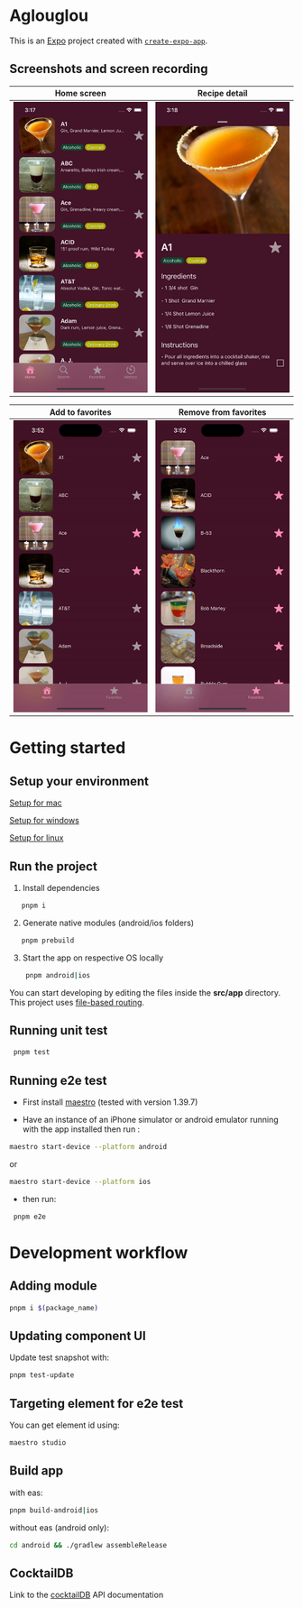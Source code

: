 # Aglouglou

This is an [Expo](https://expo.dev) project created with [`create-expo-app`](https://www.npmjs.com/package/create-expo-app).

## Screenshots and screen recording

| Home screen                                                  | Recipe detail                              |
| ------------------------------------------------------------ | ------------------------------------------ |
| ![Home screen with list of cocktail](./docs/Home_screen.png) | ![Recipe detail](./docs/Detail_screen.png) |

| Add to favorites                                     | Remove from favorites                                      |
| ---------------------------------------------------- | ---------------------------------------------------------- |
| ![Add to favorites gif](./docs/Add_to_favorites.gif) | ![Remove from favorites](./docs/Remove_from_favorites.gif) |

# Getting started

## Setup your environment

[Setup for mac](./docs//setup/MAC_SETUP.md)

[Setup for windows](./docs/setup/WINDOWS_SETUP.md)

[Setup for linux](./docs/setup/LINUX_SETUP.md)

## Run the project

1. Install dependencies

```bash
   pnpm i
```

2. Generate native modules (android/ios folders)

```bash
   pnpm prebuild
```

3. Start the app on respective OS locally

```bash
    pnpm android|ios
```

You can start developing by editing the files inside the **src/app** directory. This project uses [file-based routing](https://docs.expo.dev/router/introduction).

## Running unit test

```bash
 pnpm test
```

## Running e2e test

- First install [maestro](https://maestro.mobile.dev/getting-started/installing-maestro) (tested with version 1.39.7)

- Have an instance of an iPhone simulator or android emulator running with the app installed then run :

```bash
maestro start-device --platform android
```

or

```bash
maestro start-device --platform ios
```

- then run:

```bash
 pnpm e2e
```

# Development workflow

## Adding module

```bash
pnpm i $(package_name)
```

## Updating component UI

Update test snapshot with:

```bash
pnpm test-update
```

## Targeting element for e2e test

You can get element id using:

```bash
maestro studio
```

## Build app

with eas:

```bash
pnpm build-android|ios
```

without eas (android only):

```bash
cd android && ./gradlew assembleRelease
```

## CocktailDB

Link to the [cocktailDB](https://www.thecocktaildb.com/api.php) API documentation
